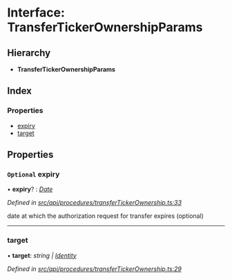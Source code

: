 # Interface: TransferTickerOwnershipParams

## Hierarchy

* **TransferTickerOwnershipParams**

## Index

### Properties

* [expiry](transfertickerownershipparams.md#optional-expiry)
* [target](transfertickerownershipparams.md#target)

## Properties

### `Optional` expiry

• **expiry**? : *[Date](../enums/transactionargumenttype.md#date)*

*Defined in [src/api/procedures/transferTickerOwnership.ts:33](https://github.com/PolymathNetwork/polymesh-sdk/blob/31a16a34/src/api/procedures/transferTickerOwnership.ts#L33)*

date at which the authorization request for transfer expires (optional)

___

###  target

• **target**: *string | [Identity](../classes/identity.md)*

*Defined in [src/api/procedures/transferTickerOwnership.ts:29](https://github.com/PolymathNetwork/polymesh-sdk/blob/31a16a34/src/api/procedures/transferTickerOwnership.ts#L29)*

